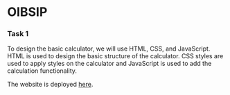 # OIBSIP

### Task 1

To design the basic calculator, we will use HTML, CSS, and JavaScript. HTML is used to design the basic structure of the calculator. CSS styles are used to apply styles on the calculator and JavaScript is used to add the calculation functionality.

The website is deployed [here](https://oibsip.netlify.app/task1/index.html).